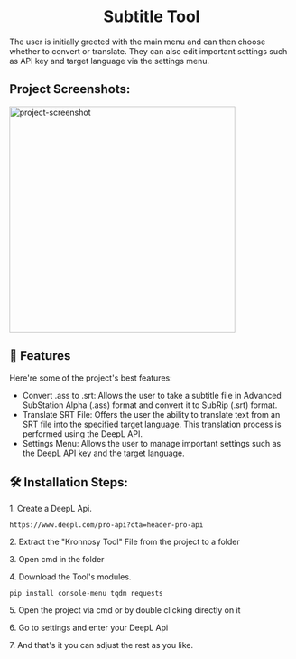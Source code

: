 <h1 align="center" id="title">Subtitle Tool</h1>

<p id="description">The user is initially greeted with the main menu and can then choose whether to convert or translate. They can also edit important settings such as API key and target language via the settings menu.</p>

<h2>Project Screenshots:</h2>

<img src="https://cdn.discordapp.com/attachments/1169292217442123856/1188052381431246908/image.png?ex=65991f00&amp;is=6586aa00&amp;hm=592f550f591945c1dcfba354169025d6ceb97b898c5663e573e864fea8c2a97a&amp;" alt="project-screenshot" width="400" height="400/">

  
  
<h2>🧐 Features</h2>

Here're some of the project's best features:

*   Convert .ass to .srt: Allows the user to take a subtitle file in Advanced SubStation Alpha (.ass) format and convert it to SubRip (.srt) format.
*   Translate SRT File: Offers the user the ability to translate text from an SRT file into the specified target language. This translation process is performed using the DeepL API.
*   Settings Menu: Allows the user to manage important settings such as the DeepL API key and the target language.

<h2>🛠️ Installation Steps:</h2>

<p>1. Create a DeepL Api.</p>

```
https://www.deepl.com/pro-api?cta=header-pro-api
```

<p>2. Extract the "Kronnosy Tool" File from the project to a folder</p>

<p>3. Open cmd in the folder</p>

<p>4. Download the Tool's modules.</p>

```
pip install console-menu tqdm requests
```

<p>5. Open the project via cmd or by double clicking directly on it</p>

<p>6. Go to settings and enter your DeepL Api</p>

<p>7. And that's it you can adjust the rest as you like.</p>
